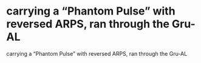 # carrying a “Phantom Pulse” with reversed ARPS, ran through the Gru-AL

carrying a “Phantom Pulse” with reversed ARPS, ran through the Gru-AL